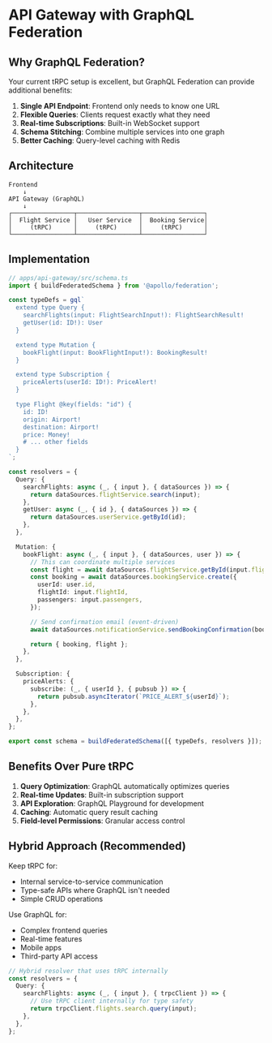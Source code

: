 # API Gateway with GraphQL Federation

## Why GraphQL Federation?

Your current tRPC setup is excellent, but GraphQL Federation can provide additional benefits:

1. **Single API Endpoint**: Frontend only needs to know one URL
2. **Flexible Queries**: Clients request exactly what they need
3. **Real-time Subscriptions**: Built-in WebSocket support
4. **Schema Stitching**: Combine multiple services into one graph
5. **Better Caching**: Query-level caching with Redis

## Architecture

```
Frontend
    ↓
API Gateway (GraphQL)
    ↓
┌─────────────────┬─────────────────┬─────────────────┐
│  Flight Service │   User Service  │  Booking Service│
│     (tRPC)      │     (tRPC)      │     (tRPC)      │
└─────────────────┴─────────────────┴─────────────────┘
```

## Implementation

```typescript
// apps/api-gateway/src/schema.ts
import { buildFederatedSchema } from '@apollo/federation';

const typeDefs = gql`
  extend type Query {
    searchFlights(input: FlightSearchInput!): FlightSearchResult!
    getUser(id: ID!): User
  }

  extend type Mutation {
    bookFlight(input: BookFlightInput!): BookingResult!
  }

  extend type Subscription {
    priceAlerts(userId: ID!): PriceAlert!
  }

  type Flight @key(fields: "id") {
    id: ID!
    origin: Airport!
    destination: Airport!
    price: Money!
    # ... other fields
  }
`;

const resolvers = {
  Query: {
    searchFlights: async (_, { input }, { dataSources }) => {
      return dataSources.flightService.search(input);
    },
    getUser: async (_, { id }, { dataSources }) => {
      return dataSources.userService.getById(id);
    },
  },

  Mutation: {
    bookFlight: async (_, { input }, { dataSources, user }) => {
      // This can coordinate multiple services
      const flight = await dataSources.flightService.getById(input.flightId);
      const booking = await dataSources.bookingService.create({
        userId: user.id,
        flightId: input.flightId,
        passengers: input.passengers,
      });

      // Send confirmation email (event-driven)
      await dataSources.notificationService.sendBookingConfirmation(booking);

      return { booking, flight };
    },
  },

  Subscription: {
    priceAlerts: {
      subscribe: (_, { userId }, { pubsub }) => {
        return pubsub.asyncIterator(`PRICE_ALERT_${userId}`);
      },
    },
  },
};

export const schema = buildFederatedSchema([{ typeDefs, resolvers }]);
```

## Benefits Over Pure tRPC

1. **Query Optimization**: GraphQL automatically optimizes queries
2. **Real-time Updates**: Built-in subscription support
3. **API Exploration**: GraphQL Playground for development
4. **Caching**: Automatic query result caching
5. **Field-level Permissions**: Granular access control

## Hybrid Approach (Recommended)

Keep tRPC for:

- Internal service-to-service communication
- Type-safe APIs where GraphQL isn't needed
- Simple CRUD operations

Use GraphQL for:

- Complex frontend queries
- Real-time features
- Mobile apps
- Third-party API access

```typescript
// Hybrid resolver that uses tRPC internally
const resolvers = {
  Query: {
    searchFlights: async (_, { input }, { trpcClient }) => {
      // Use tRPC client internally for type safety
      return trpcClient.flights.search.query(input);
    },
  },
};
```
